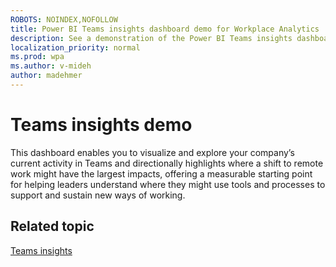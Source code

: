 ```yaml
---
ROBOTS: NOINDEX,NOFOLLOW
title: Power BI Teams insights dashboard demo for Workplace Analytics
description: See a demonstration of the Power BI Teams insights dashboard
localization_priority: normal 
ms.prod: wpa
ms.author: v-mideh
author: madehmer
---
```

# Teams insights demo

This dashboard enables you to visualize and explore your company’s current activity in Teams and directionally highlights where a shift to remote work might have the largest impacts, offering a measurable starting point for helping leaders understand where they might use tools and processes to support and sustain new ways of working. 



## Related topic

[Teams insights](../tutorials/power-bi-teams.md)
